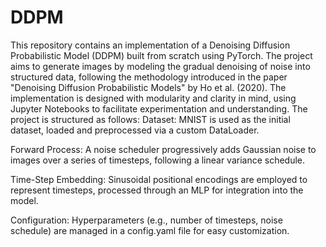 # DDPM
This repository contains an implementation of a Denoising Diffusion Probabilistic Model (DDPM) built from scratch using PyTorch. The project aims to generate images by modeling the gradual denoising of noise into structured data, following the methodology introduced in the paper "Denoising Diffusion Probabilistic Models" by Ho et al. (2020). 
The implementation is designed with modularity and clarity in mind, using Jupyter Notebooks to facilitate experimentation and understanding. The project is structured as follows:
Dataset: MNIST is used as the initial dataset, loaded and preprocessed via a custom DataLoader.

Forward Process: A noise scheduler progressively adds Gaussian noise to images over a series of timesteps, following a linear variance schedule.

Time-Step Embedding: Sinusoidal positional encodings are employed to represent timesteps, processed through an MLP for integration into the model.

Configuration: Hyperparameters (e.g., number of timesteps, noise schedule) are managed in a config.yaml file for easy customization.

